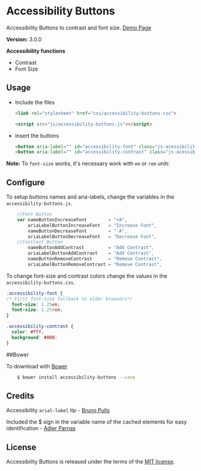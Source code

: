 # Accessibility Buttons

Accessibility Buttons to contrast and font size. [Demo Page](http://tiagoporto.github.io/accessibility-buttons/)

__Version:__ 3.0.0

**Accessibility functions**

* Contrast
* Font Size


## Usage

* Include the files

    ```html
    <link rel="stylesheet" href="css/accessibility-buttons.css">
    ```

    ```html
    <script src="js/accessibility-buttons.js"></script>
    ```


* Insert the buttons

	```html
	<button aria-label="" id="accessibility-font" class="js-acessibility"></button>
	<button aria-label="" id="accessibility-contrast" class="js-acessibility"></button>
	```

**Note:** To `font-size` works, it's necessary work with `em` or `rem` unitr.

## Configure

To setup buttons names and aria-labels, change the variables in the `accessibility-buttons.js`.

```javascript
	//Font Button
	var nameButtonIncreaseFont		  = "+A",
		ariaLabelButtonIncreaseFont   = "Increase Font",
		nameButtonDecreaseFont		  = "-A",
		ariaLabelButtonDecreaseFont   = "Decrease Font",
	//Contrast Button
		nameButtonAddContrast		  = "Add Contrast",
		ariaLabelButtonAddContrast 	  = "Add Contrast",
		nameButtonRemoveContrast	  = "Remove Contrast",
		ariaLabelButtonRemoveContrast = "Remove Contrast",
```

To change font-size and contrast colors change the values in the `accessibility-buttons.css`.

```css
.accessibility-font {
/* First font-size fallback to older browsers*/
  font-size: 1.25em;
  font-size: 1.25rem;
}

.accessibility-contrast {
  color: #fff;
  background: #000;
}
```

##Bower

To download with [Bower](http://bower.io/)

```sh
	$ bower install accessibility-buttons --save
```

## Credits

Accessibility `arial-label` tip - [Bruno Pulis](https://github.com/brunopulis)

Included the $ sign in the variable name of the cached elements for easy identification  - [Adler Parnas](https://github.com/adlerparnas)

## License

Accessibility Buttons is released under the terms of the [MIT license](http://opensource.org/licenses/MIT).